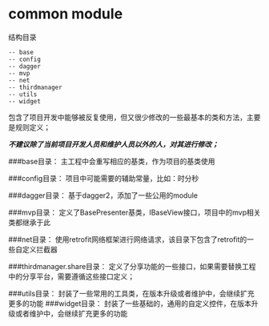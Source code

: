 # common module
结构目录
```
-- base
-- config
-- dagger
-- mvp
-- net
-- thirdmanager
-- utils
-- widget
```

包含了项目开发中能够被反复使用，但又很少修改的一些最基本的类和方法，主要是规则定义；

_**不建议除了当前项目开发人员和维护人员以外的人，对其进行修改；**_

###base目录：
    主工程中会重写相应的基类，作为项目的基类使用

###config目录：
    项目中可能需要的辅助常量，比如：时分秒

###dagger目录：
    基于dagger2，添加了一些公用的module

###mvp目录：
    定义了BasePresenter基类，IBaseView接口，项目中的mvp相关类都继承于此

###net目录：
    使用retrofit网络框架进行网络请求，该目录下包含了retrofit的一些自定义拦截器

###thirdmanager.share目录：
    定义了分享功能的一些接口，如果需要替换工程中的分享平台，需要遵循这些接口定义；

###utils目录：
    封装了一些常用的工具类，在版本升级或者维护中，会继续扩充更多的功能
###widget目录：
    封装了一些基础的，通用的自定义控件，在版本升级或者维护中，会继续扩充更多的功能

